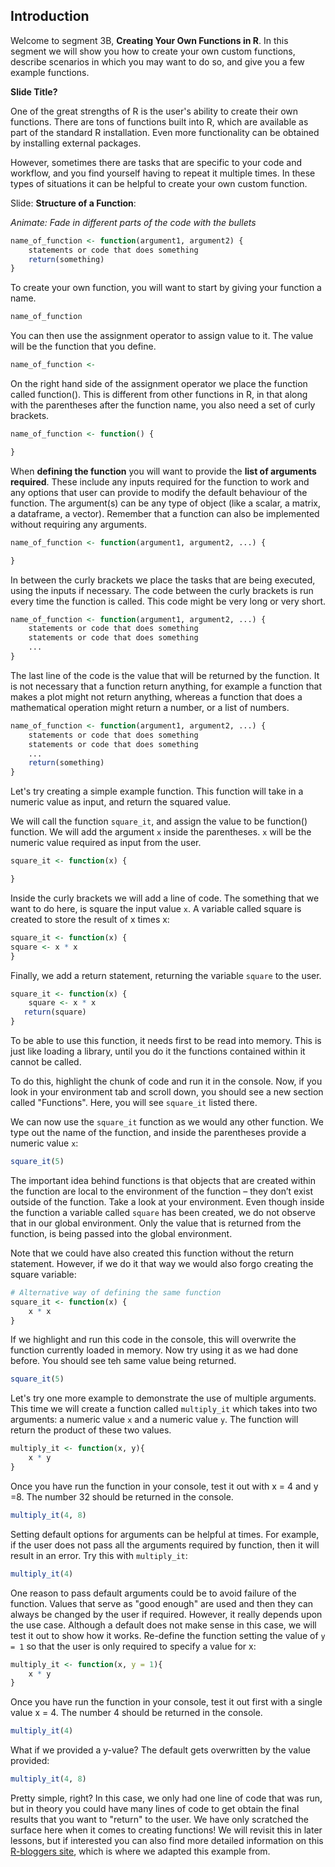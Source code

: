 ## Introduction

Welcome to segment 3B, **Creating Your Own Functions in R**. In this segment we will show you how to create your own custom functions, describe scenarios in which you may want to do so, and give you a few example functions.


**Slide Title?**

One of the great strengths of R is the user's ability to create their own functions. There are tons of functions built into R, which are available as part of the standard R installation. Even more functionality can be obtained by installing external packages.

However, sometimes there are tasks that are specific to your code and workflow, and you find yourself having to repeat it multiple times. In these types of situations it can be helpful to create your own custom function. 


Slide: **Structure of a Function**:

*Animate: Fade in different parts of the code with the bullets*

```r
name_of_function <- function(argument1, argument2) {
    statements or code that does something
    return(something)
}
```

To create your own function, you will want to start by giving your function a name. 

```r
name_of_function 
```

You can then use the assignment operator to assign value to it. The value will be the function that you define.

```r
name_of_function <- 
```

On the right hand side of the assignment operator we place the function called function(). This is different from other functions in R, in that along with the parentheses after the function name, you also need a set of curly brackets. 

```r
name_of_function <- function() {

}
```

When **defining the function** you will want to provide the **list of arguments required**. These include any inputs required for the function to work and any options that user can provide to modify the default behaviour of the function.  The argument(s) can be any type of object (like a scalar, a matrix, a dataframe, a vector). Remember that a function can also be implemented without requiring any arguments.


```r
name_of_function <- function(argument1, argument2, ...) {

}
```

In between the curly brackets we place the tasks that are being executed, using the inputs if necessary. The code between the curly brackets is run every time the function is called. This code might be very long or very short. 


```r
name_of_function <- function(argument1, argument2, ...) {
    statements or code that does something
    statements or code that does something
    ...
}
```


The last line of the code is the value that will be returned by the function. It is not necessary that a function return anything, for example a function that makes a plot might not return anything, whereas a function that does a mathematical operation might return a number, or a list of numbers. 

```r
name_of_function <- function(argument1, argument2, ...) {
    statements or code that does something
    statements or code that does something
    ...
    return(something)
}
```


Let's try creating a simple example function. This function will take in a numeric value as input, and return the squared value.

We will call the function `square_it`, and assign the value to be function() function. We will add the argument `x` inside the parentheses. `x` will be the numeric value required as input from the user.

```r
square_it <- function(x) {

}
```

Inside the curly brackets we will add a line of code. The something that we want to do here, is square the input value `x`. A variable called square is created to store the result of x times x:

```r
square_it <- function(x) {
square <- x * x
}
```

Finally, we add a return statement, returning the variable `square` to the user.

```r
square_it <- function(x) {
    square <- x * x
   return(square)
}
```

To be able to use this function, it needs first to be read into memory. This is just like loading a library, until you do it the functions contained within it cannot be called.

To do this, highlight the chunk of code and run it in the console. Now, if you look in your environment tab and scroll down, you should see a new section called "Functions". Here, you will see `square_it` listed there.

We can now use the `square_it` function as we would any other function. We type out the name of the function, and inside the parentheses provide a numeric value `x`:

```r
square_it(5)
```

The important idea behind functions is that objects that are created within the function are local to the environment of the function – they don’t exist outside of the function. Take a look at your environment. Even though inside the function a variable called `square` has been created, we do not observe that in our global environment. Only the value that is returned from the function, is being passed into the global environment.

Note that we could have also created this function without the return statement. However, if we do it that way we would also forgo creating the square variable:

```r
# Alternative way of defining the same function
square_it <- function(x) {
    x * x
}
```

If we highlight and run this code in the console, this will overwrite the function currently loaded in memory. Now try using it as we had done before. You should see teh same value being returned.

```r
square_it(5)
```

Let's try one more example to demonstrate the use of multiple arguments. This time we will create a function called `multiply_it` which takes into two arguments: a numeric value `x` and a numeric value `y`. The function will return the product of these two values.


```r
multiply_it <- function(x, y){
    x * y
}
```

Once you have run the function in your console, test it out with x = 4 and y =8. The number 32 should be returned in the console.

```r
multiply_it(4, 8)
```

Setting default options for arguments can be helpful at times. For example, if the user does not pass all the arguments required by function, then it will result in an error. Try this with `multiply_it`:

```r
multiply_it(4)
```

One reason to pass default arguments could be to avoid failure of the function. Values that serve as "good enough" are used and then they can always be changed by the user if required. However, it really depends upon the use case. Although a default does not make sense in this case, we will test it out to show how it works. Re-define the function setting the value of `y = 1` so that the user is only required to specify a value for x:

```r
multiply_it <- function(x, y = 1){
    x * y
}
```

Once you have run the function in your console, test it out first with a single value x = 4. The number 4 should be returned in the console.

```r
multiply_it(4)
```

What if we provided a y-value? The default gets overwritten by the value provided:

```r
multiply_it(4, 8)
```


Pretty simple, right? In this case, we only had one line of code that was run, but in theory you could have many lines of code to get obtain the final results that you want to "return" to the user. We have only scratched the surface here when it comes to creating functions! We will revisit this in later lessons, but if interested you can also find more detailed information on this [R-bloggers site](https://www.r-bloggers.com/how-to-write-and-debug-an-r-function/), which is where we adapted this example from.

